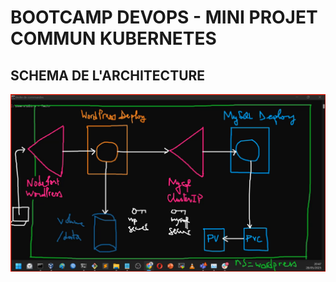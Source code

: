 # BOOTCAMP DEVOPS - MINI PROJET COMMUN KUBERNETES

## SCHEMA DE L'ARCHITECTURE

![alt text](_schema_architecture.png)